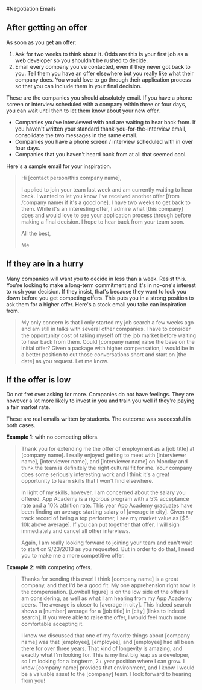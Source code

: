 #Negotiation Emails

## After getting an offer

As soon as you get an offer:
1. Ask for two weeks to think about it. Odds are this is your first job
   as a web developer so you shouldn't be rushed to decide.
2. Email every company you've contacted, even if they never got back to
   you. Tell them you have an offer elsewhere but you really like what
   their company does. You would love to go through their application
   process so that you can include them in your final decision.

These are the companies you should absolutely email. If you have a phone
screen or interview scheduled with a company within three or four days,
you can wait until then to let them know about your new offer.

* Companies you've interviewed with and are waiting to hear back from.
  If you haven't written your standard thank-you-for-the-interview
  email, consolidate the two messages in the same email.
* Companies you have a phone screen / interview scheduled with in over
  four days.
* Companies that you haven't heard back from at all that seemed cool.

Here's a sample email for your inspiration.

> Hi [contact person/this company name],
>
> I applied to join your team last week and am currently waiting to hear
> back. I wanted to let you know I've received another offer [from
> /company name/ if it's a good one]. I have two weeks to get back to
> them. While it's an interesting offer, I admire what [this company]
> does and would love to see your application process through before
> making a final decision. I hope to hear back from your team soon.
>
>
> All the best,
>
> Me

## If they are in a hurry

Many companies will want you to decide in less than a week. Resist this.
You're looking to make a long-term commitment and it's in no-one's
interest to rush your decision. If they insist, that's because they
want to lock you down before you get competing offers. This puts you in
a strong position to ask them for a higher offer. Here's a stock email
you take can inspiration from.

> My only concern is that I only started my job search a few weeks ago
> and am still in talks with several other companies. I have to consider
> the opportunity cost of taking myself off the job market before
> waiting to hear back from them. Could [company name] raise the base on
> the initial offer? Given a package with higher compensation, I would
> be in a better position to cut those conversations short and start on
> [the date] as you request. Let me know.


## If the offer is low

Do not fret over asking for more. Companies do not have feelings. They
are however a lot more likely to invest in you and train you well if
they're paying a fair market rate.

These are real emails written by students. The outcome was successful in
both cases.

**Example 1**: with no competing offers.

> Thank you for extending me the offer of employment as a [job title] at
> [company name]. I really enjoyed getting to meet with [interviewer
> name], [interviewer name], and [interviewer name] on Monday and think
> the team is definitely the right cultural fit for me. Your company
> does some seriously interesting work and I think it's a great
> opportunity to learn skills that I won't find elsewhere.
>
> In light of my skills, however, I am concerned about the salary you
> offered. App Academy is a rigorous program with a 5% acceptance rate
> and a 10% attrition rate. This year App Academy graduates have been
> finding an average starting salary of [average in city]. Given my
> track record of being a top performer, I see my market value as
> [$5-10k above average]. If you can put together that offer, I will
> sign immediately and cancel all other interviews.
>
> Again, I am really looking forward to joining your team and can't wait
> to start on 9/23/2013 as you requested. But in order to do that, I
> need you to make me a more competitive offer.

**Example 2**: with competing offers.

> Thanks for sending this over! I think [company name] is a great
> company, and that I'd be a good fit. My one apprehension right now is
> the compensation. [Lowball figure] is on the low side of the offers I
> am considering, as well as what I am hearing from my App Academy
> peers. The average is closer to [average in city]. This Indeed search
> shows a [number] average for a [job title] in [city] [links to
> Indeed search]. If you were able to raise the offer, I would feel much
> more comfortable accepting it.
>
> I know we discussed that one of my favorite things about [company
> name] was that [employee], [employee], and [employee] had all been
> there for over three years. That kind of longevity is amazing, and
> exactly what I'm looking for. This is my first big leap as a
> developer, so I'm looking for a longterm, 2+ year position where I can
> grow. I know [company name] provides that environment, and I know I
> would be a valuable asset to the [company] team. I look forward to
> hearing from you!
